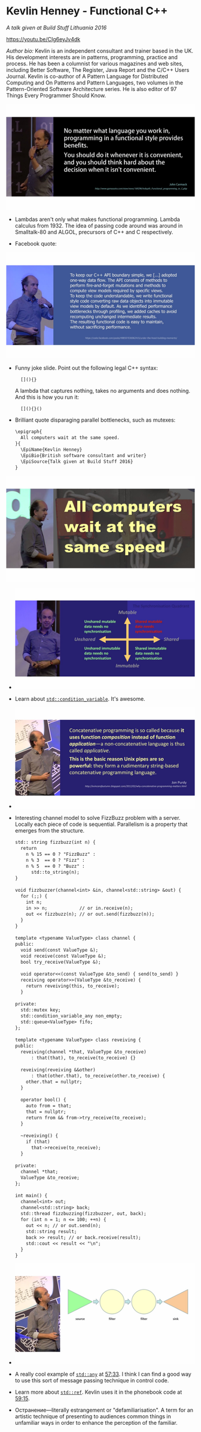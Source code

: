 # Kevlin Henney - Functional C++

*A talk given at Build Stuff Lithuania 2016*

https://youtu.be/CIg6eyJv4dk

_Author bio:_ Kevlin is an independent consultant and trainer based in the UK.
His development interests are in patterns, programming, practice and process. He
has been a columnist for various magazines and web sites, including Better
Software, The Register, Java Report and the C/C++ Users Journal. Kevlin is
co-author of A Pattern Language for Distributed Computing and On Patterns and
Pattern Languages, two volumes in the Pattern-Oriented Software Architecture
series. He is also editor of 97 Things Every Programmer Should Know.

![](Henney-quoting-Carmack-functional.jpg)

* Lambdas aren't only what makes functional programming. Lambda calculus from 1932. The idea of passing code around was around in Smalltalk-80 and ALGOL, precursors of C++ and C respectively.

* Facebook quote:

![](Henney-quoting-Facebook.jpg)


* Funny joke slide. Point out the following legal C++ syntax:
  ```
    [](){}
  ```
  A lambda that captures nothing, takes no arguments and does nothing. And this is how you run it:
  ```
    [](){}()
  ```

* Brilliant quote disparaging parallel bottlenecks, such as mutexes:
  ```
  \epigraph{
    All computers wait at the same speed.
  }{
    \EpiName{Kevlin Henney}
    \EpiBio{British software consultant and writer}
    \EpiSource{Talk given at Build Stuff 2016}
  }
  ```

![All computers wait at the same speed](all-computers-wait-at-the-same-speed.jpg)

* ![](memory-quadrants.jpg)

* Learn about [`std::condition_variable`](http://en.cppreference.com/w/cpp/thread/condition_variable). It's awesome.

* ![](Henney-Purdy-concat-programming.jpg)

* Interesting channel model to solve FizzBuzz problem with a server. Locally each piece of code is sequential. Parallelism is a property that emerges from the structure.

  ```
  std:: string fizzbuzz(int n) {
    return
      n % 15 == 0 ? "FizzBuzz" :
      n % 3  == 0 ? "Fizz" :
      n % 5  == 0 ? "Buzz" :
        std::to_string(n);
  }

  void fizzbuzzer(channel<int> &in, channel<std::string> &out) {
    for (;;) {
      int n;
      in >> n;            // or in.receive(n);
      out << fizzbuzz(n); // or out.send(fizzbuzz(n));
    }
  }

  template <typename ValueType> class channel {
  public:
    void send(const ValueType &);
    void receive(const ValueType &);
    bool try_receive(ValueType &);

    void operator<<(const ValueType &to_send) { send(to_send) }
    receiving operator>>(ValueType &to_receive) {
      return reveiving(this, to_receive);
    }

  private:
    std::mutex key;
    std::condition_variable_any non_empty;
    std::queue<ValueType> fifo;
  };

  template <typename ValueType> class reveiving {
  public:
    reveiving(channel *that, ValueType &to_receive)
        : that(that), to_receive(to_receive) {}

    reveiving(reveiving &&other)
        : that(other.that), to_receive(other.to_receive) {
      other.that = nullptr;
    }

    operator bool() {
      auto from = that;
      that = nullptr;
      return from && from->try_receive(to_receive);
    }

    ~reveiving() {
      if (that)
        that->receive(to_receive);
    }

  private:
    channel *that;
    ValueType &to_receive;
  };

  int main() {
    channel<int> out;
    channel<std::string> back;
    std::thread fizzbuzzing(fizzbuzzer, out, back);
    for (int n = 1; n <= 100; ++n) {
      out << n; // or out.send(n);
      std::string result;
      back >> result; // or back.receive(result);
      std::cout << result << "\n";
    }
  }

  ```

* ![](Henney-source-filter-filter-sink.jpg)

* A really cool example of [`std::any`](http://en.cppreference.com/w/cpp/utility/any) at [57:33](https://youtu.be/CIg6eyJv4dk?t=57m33s). I think I can find a good way to use this sort of message passing technique in control code.

* Learn more about [`std::ref`](http://en.cppreference.com/w/cpp/utility/functional/ref). Kevlin uses it in the phonebook code at [59:15](https://youtu.be/CIg6eyJv4dk?t=59m15s).

* Остранение—literally estrangement or "defamiliarisation". A term for an artistic technique of presenting to audiences common things in unfamiliar ways in order to enhance the perception of the familiar.
